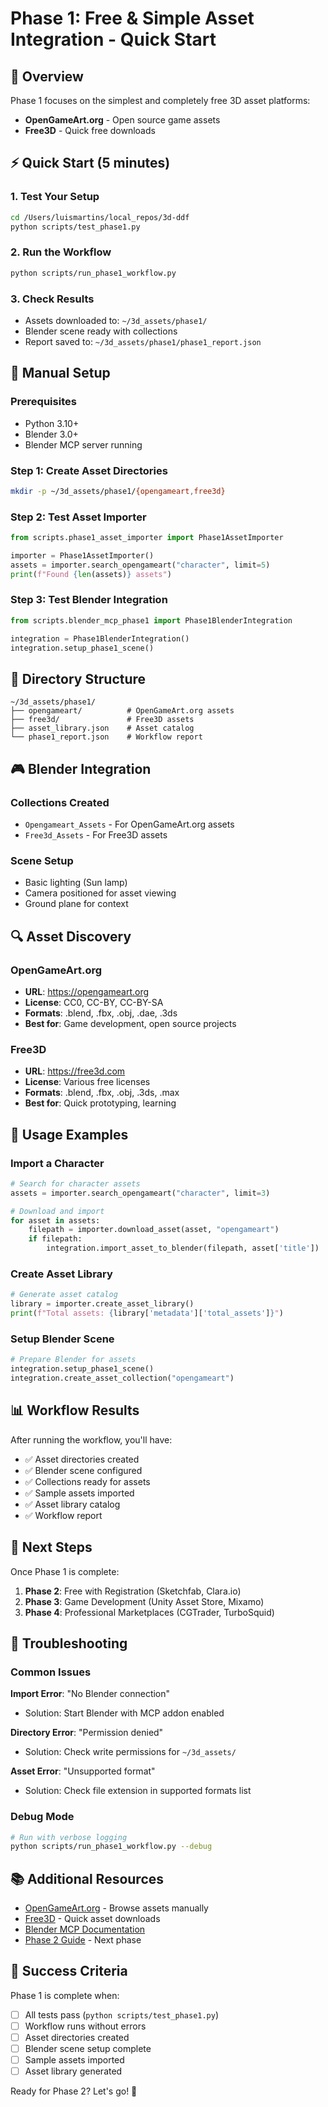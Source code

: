 # Phase 1: Free & Simple Asset Integration - Quick Start

## 🎯 Overview
Phase 1 focuses on the simplest and completely free 3D asset platforms:
- **OpenGameArt.org** - Open source game assets
- **Free3D** - Quick free downloads

## ⚡ Quick Start (5 minutes)

### 1. Test Your Setup
```bash
cd /Users/luismartins/local_repos/3d-ddf
python scripts/test_phase1.py
```

### 2. Run the Workflow
```bash
python scripts/run_phase1_workflow.py
```

### 3. Check Results
- Assets downloaded to: `~/3d_assets/phase1/`
- Blender scene ready with collections
- Report saved to: `~/3d_assets/phase1/phase1_report.json`

## 🔧 Manual Setup

### Prerequisites
- Python 3.10+
- Blender 3.0+
- Blender MCP server running

### Step 1: Create Asset Directories
```bash
mkdir -p ~/3d_assets/phase1/{opengameart,free3d}
```

### Step 2: Test Asset Importer
```python
from scripts.phase1_asset_importer import Phase1AssetImporter

importer = Phase1AssetImporter()
assets = importer.search_opengameart("character", limit=5)
print(f"Found {len(assets)} assets")
```

### Step 3: Test Blender Integration
```python
from scripts.blender_mcp_phase1 import Phase1BlenderIntegration

integration = Phase1BlenderIntegration()
integration.setup_phase1_scene()
```

## 📁 Directory Structure
```
~/3d_assets/phase1/
├── opengameart/          # OpenGameArt.org assets
├── free3d/               # Free3D assets
├── asset_library.json    # Asset catalog
└── phase1_report.json    # Workflow report
```

## 🎮 Blender Integration

### Collections Created
- `Opengameart_Assets` - For OpenGameArt.org assets
- `Free3d_Assets` - For Free3D assets

### Scene Setup
- Basic lighting (Sun lamp)
- Camera positioned for asset viewing
- Ground plane for context

## 🔍 Asset Discovery

### OpenGameArt.org
- **URL**: https://opengameart.org
- **License**: CC0, CC-BY, CC-BY-SA
- **Formats**: .blend, .fbx, .obj, .dae, .3ds
- **Best for**: Game development, open source projects

### Free3D
- **URL**: https://free3d.com
- **License**: Various free licenses
- **Formats**: .blend, .fbx, .obj, .3ds, .max
- **Best for**: Quick prototyping, learning

## 🚀 Usage Examples

### Import a Character
```python
# Search for character assets
assets = importer.search_opengameart("character", limit=3)

# Download and import
for asset in assets:
    filepath = importer.download_asset(asset, "opengameart")
    if filepath:
        integration.import_asset_to_blender(filepath, asset['title'])
```

### Create Asset Library
```python
# Generate asset catalog
library = importer.create_asset_library()
print(f"Total assets: {library['metadata']['total_assets']}")
```

### Setup Blender Scene
```python
# Prepare Blender for assets
integration.setup_phase1_scene()
integration.create_asset_collection("opengameart")
```

## 📊 Workflow Results

After running the workflow, you'll have:
- ✅ Asset directories created
- ✅ Blender scene configured
- ✅ Collections ready for assets
- ✅ Sample assets imported
- ✅ Asset library catalog
- ✅ Workflow report

## 🔄 Next Steps

Once Phase 1 is complete:
1. **Phase 2**: Free with Registration (Sketchfab, Clara.io)
2. **Phase 3**: Game Development (Unity Asset Store, Mixamo)
3. **Phase 4**: Professional Marketplaces (CGTrader, TurboSquid)

## 🐛 Troubleshooting

### Common Issues

**Import Error**: "No Blender connection"
- Solution: Start Blender with MCP addon enabled

**Directory Error**: "Permission denied"
- Solution: Check write permissions for `~/3d_assets/`

**Asset Error**: "Unsupported format"
- Solution: Check file extension in supported formats list

### Debug Mode
```bash
# Run with verbose logging
python scripts/run_phase1_workflow.py --debug
```

## 📚 Additional Resources

- [OpenGameArt.org](https://opengameart.org) - Browse assets manually
- [Free3D](https://free3d.com) - Quick asset downloads
- [Blender MCP Documentation](../blender-mcp-usage.md)
- [Phase 2 Guide](phase2-quickstart.md) - Next phase

## 🎉 Success Criteria

Phase 1 is complete when:
- [ ] All tests pass (`python scripts/test_phase1.py`)
- [ ] Workflow runs without errors
- [ ] Asset directories created
- [ ] Blender scene setup complete
- [ ] Sample assets imported
- [ ] Asset library generated

Ready for Phase 2? Let's go! 🚀
